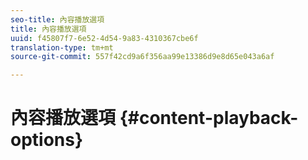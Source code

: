 ```yaml
---
seo-title: 內容播放選項
title: 內容播放選項
uuid: f45807f7-6e52-4d54-9a83-4310367cbe6f
translation-type: tm+mt
source-git-commit: 557f42cd9a6f356aa99e13386d9e8d65e043a6af

---
```



# 內容播放選項 {#content-playback-options}
